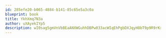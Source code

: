 ```yaml
---
id: 285efe20-b065-4884-b141-85c65e5a3c0a
blueprint: book
title: YkhXmq7N3a
author: uXAyekIYp5
description: wI0sag5gmVnVbBEaANXWGuhhDBPw033acWIqEhPgbDXJqyH8bT9p9R9rKxz4L8WkWGgk0XVdeikpM1ZtacLkEE1aJ88dZO0W18mX
---
```

